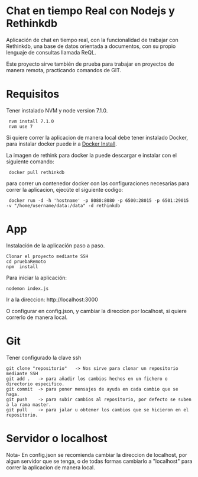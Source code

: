 # Chat en tiempo Real con Nodejs y Rethinkdb

Aplicación de chat en tiempo real, con la funcionalidad de trabajar con Rethinkdb, una base de datos
orientada a documentos, con su propio lenguaje de consultas llamada ReQL.


Este proyecto sirve también de prueba para trabajar en proyectos de manera remota, practicando comandos de GIT.


# Requisitos

Tener instalado NVM y node version 7.1.0.
``` 
 nvm install 7.1.0
 nvm use 7
```

Si quiere correr la aplicacion de manera local debe tener instalado Docker, para instalar docker puede
ir a [Docker Install](https://www.docker.com/products/overview).


La imagen de rethink para docker la puede descargar e instalar con el siguiente comando:
``` 
 docker pull rethinkdb 
```

para correr un contenedor docker con las configuraciones necesarias para correr la aplicacion, ejecúte el siguiente codigo:
```
 docker run -d -h 'hostname' -p 8080:8080 -p 6500:28015 -p 6501:29015 -v "/home/username/data:/data" -d rethinkdb
```

# App

Instalación de la aplicación paso a paso.
```
Clonar el proyecto mediante SSH
cd pruebaRemoto
npm  install
```

Para iniciar la aplicación:
```
nodemon index.js
```

Ir a la direccion: http://localhost:3000

O configurar en config.json, y cambiar la direccion por localhost, si quiere correrlo de manera local.


# Git

Tener configurado la clave ssh
```
git clone "repositorio"   -> Nos sirve para clonar un repositorio mediante SSH
git add .   -> para añadir los cambios hechos en un fichero o directorio especifico. 
git commit  -> para poner mensajes de ayuda en cada cambio que se haga.
git push    -> para subir cambios al repositorio, por defecto se suben a la rama master.
git pull    -> para jalar u obtener los cambios que se hicieron en el repositorio.
```

# Servidor o localhost
Nota- En config.json se recomienda cambiar la direccion de localhost, por algun servidor que se tenga,
o de todas formas cambiarlo a "localhost" para correr la aplicacion de manera local.
